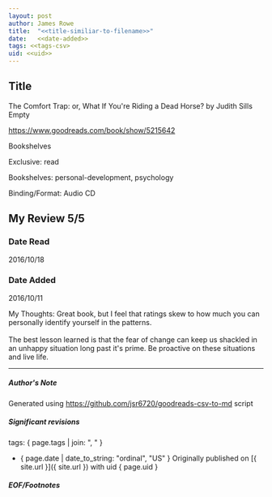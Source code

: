 ```yaml
---
layout: post
author: James Rowe
title:  "<<title-similiar-to-filename>>"
date:   <<date-added>>
tags: <<tags-csv>
uid: <<uid>>
---
```


<!-- highly dependent on how you personally use jekyll templates, and how you want this to show up -->

## Title

The Comfort Trap: or, What If You're Riding a Dead Horse? by Judith Sills
Empty 

https://www.goodreads.com/book/show/5215642

Bookshelves

Exclusive: read

Bookshelves: personal-development, psychology

Binding/Format: Audio CD

## My Review 5/5

### Date Read
2016/10/18

### Date Added
2016/10/11

My Thoughts: Great book, but I feel that ratings skew to how much you can personally identify yourself in the patterns.<br/><br/>The best lesson learned is that the fear of change can keep us shackled in an unhappy situation long past it's prime. Be proactive on these situations and live life.

---

##### Author's Note

Generated using https://github.com/jsr6720/goodreads-csv-to-md script

##### Significant revisions

tags: { page.tags | join: ", " } <!-- todo move this somewhere -->

- { page.date | date_to_string: "ordinal", "US" } Originally published on [{ site.url }]({ site.url }) with uid { page.uid }

##### EOF/Footnotes
